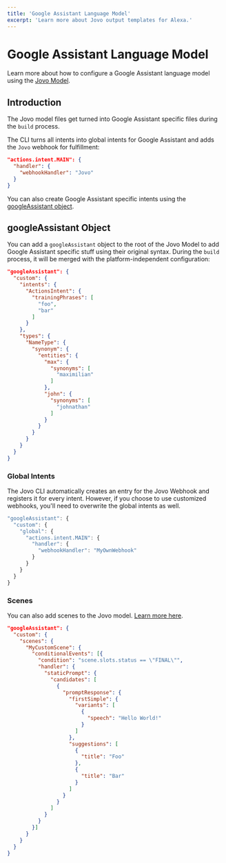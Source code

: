 ```yaml
---
title: 'Google Assistant Language Model'
excerpt: 'Learn more about Jovo output templates for Alexa.'
---
```


# Google Assistant Language Model

Learn more about how to configure a Google Assistant language model using the [Jovo Model](https://www.jovo.tech/docs/models).

## Introduction

The Jovo model files get turned into Google Assistant specific files during the `build` process.

The CLI turns all intents into global intents for Google Assistant and adds the `Jovo` webhook for fulfillment:

```json
"actions.intent.MAIN": {
  "handler": {
    "webhookHandler": "Jovo"
  }
}
```

You can also create Google Assistant specific intents using the [googleAssistant object](#googleassistant-object).

## googleAssistant Object

You can add a `googleAssistant` object to the root of the Jovo Model to add Google Assistant specific stuff using their original syntax. During the `build` process, it will be merged with the platform-independent configuration:

```json
"googleAssistant": {
  "custom": {
    "intents": {
      "ActionsIntent": {
        "trainingPhrases": [
          "foo",
          "bar"
        ]
      }
    },
    "types": {
      "NameType": {
        "synonym": {
          "entities": {
            "max": {
              "synonyms": [
                "maximilian"
              ]
            },
            "john": {
              "synonyms": [
                "johnathan"
              ]
            }
          }
        }
      }
    }
  }
}
```

### Global Intents

The Jovo CLI automatically creates an entry for the Jovo Webhook and registers it for every intent. However, if you choose to use customized webhooks, you'll need to overwrite the global intents as well.

```js
"googleAssistant": {
  "custom": {
    "global": {
      "actions.intent.MAIN": {
        "handler": {
          "webhookHandler": "MyOwnWebhook"
        }
      }
    }
  }
}
```

### Scenes

You can also add scenes to the Jovo model. [Learn more here](https://www.jovo.tech/marketplace/platform-googleassistant/model).

```json
"googleAssistant": {
  "custom": {
    "scenes": {
      "MyCustomScene": {
        "conditionalEvents": [{
          "condition": "scene.slots.status == \"FINAL\"",
          "handler": {
            "staticPrompt": {
              "candidates": [
                {
                  "promptResponse": {
                    "firstSimple": {
                      "variants": [
                        {
                          "speech": "Hello World!"
                        }
                      ]
                    },
                    "suggestions": [
                      {
                        "title": "Foo"
                      },
                      {
                        "title": "Bar"
                      }
                    ]
                  }
                }
              ]
            }
          }
        }]
      }
    }
  }
}
```
